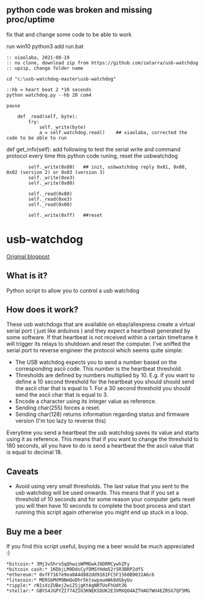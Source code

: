 
## python code was broken and missing proc/uptime
fix that and change some code to be able to work

run win10 python3
add run.bat
```
:: xiaolaba, 2021-08-19
:: no clone, download zip from https://github.com/zatarra/usb-watchdog
:: upzip, change folder name

cd "c:\usb-watchdog-master\usb-watchdog"

::hb = heart beat 2 *10 seconds
python watchdog.py --hb 20 com4

pause

```



```
    def _read(self, byte):
        try:
            self._write(byte)
            a = self.watchdog.read()    ## xiaolaba, corrected the code to be able to run
```



def get_info(self):
add following to test the serial write and command protocol
every time this python code runing, reset the usbwatchdog
```
        self._write(0x80)   ## init, usbwatchdog reply 0x81, 0x00, 0x02 (version 2) or 0x03 (version 3)
        self._write(0xe3)
        self._write(0x00)
        
        self._read(0x80)
        self._read(0xe3)
        self._read(0x00)
                        
        self._write(0xff)   ##reset

```











# usb-watchdog
[Original blogpost](http://www.davidgouveia.net/2018/02/how-to-create-your-own-script-for-a-usb-watchdog/)

## What is it?
Python script to allow you to control a usb watchdog

## How does it work?
These usb watchdogs that are available on ebay/aliexpress create a virtual serial port ( just like arduinos ) and they expect a heartbeat generated by some software. If that heartbeat is not received within a certain timeframe it will trigger its relays to shutdown and reset the computer. I've sniffed the serial port to reverse engineer the protocol which seems quite simple:

- The USB watchdog expects you to send a number based on the corresponding ascii code. This number is the heartbeat threshold. 
- Thresholds are defined by numbers multiplied by 10. E.g. if you want to define a 10 second threshold for the heartbeat you should should send the ascii char that is equal to 1. For a 30 second threshold you should send the ascii char that is equal to 3.
- Encode a character using its integer value as reference.
- Sending char(255) forces a reset. 
- Sending char(128) returns information regarding status and firmware version (I'm too lazy to reverse this)

Everytime you send a heartbeat the usb watchdog saves its value and starts using it as reference. This means that if you want to change the threshold to 180 seconds, all you have to do is send a heartbeat the the ascii value that is equal to decimal 18. 
## Caveats

- Avoid using very small thresholds. The last value that you sent to the usb watchdog will be used onwards. 
This means that if you set a threshold of 10 seconds and for some reason your computer gets reset you will then have 10 seconds to complete the boot process and start running this script again otherwise you might end up stuck in a loop.


## Buy me a beer
If you find this script useful, buying me a beer would be much appreciated :)
```
*bitcoin:* 3Mj3v5hrx5qQhwzzWPMGwkJ8DRMCywhZFy
*bitcoin cash:* 1KDbjLM9DdsCyfDMSYHdm52r5R3BRP2dfS
*ethereum:* 0xfF7167e9ea8A4d882dd9161FC5F1560B9031A6c6
*litecoin:* MERSbMVM9NmQoDhr5ktswpaumWk8dGbyUu
*ripple:* rN1sXzZUBej2wiZSjgKtAgNRTUoFhUdt36 
*stellar:* GBYS4JGPYZI774ZIU3KNEKSDUK2E3VMXQO4AZTHAO7WU4EZRSG7QF5MG
```
